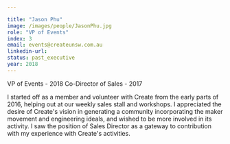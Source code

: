 ```yaml
---

title: "Jason Phu"
image: /images/people/JasonPhu.jpg
role: "VP of Events"
index: 3
email: events@createunsw.com.au
linkedin-url:
status: past_executive
year: 2018
---
```

VP of Events - 2018
Co-Director of Sales - 2017

I started off as a member and volunteer with Create from the early parts of 2016, helping out at our weekly sales stall and workshops. I appreciated the desire of Create's vision in generating a community incorporating the maker movement and engineering ideals, and wished to be more involved in its activity. I saw the position of Sales Director as a gateway to contribution with my experience with Create's activities.
